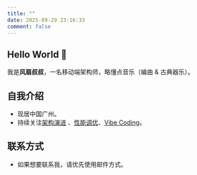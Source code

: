 ```yaml
---
title: ""
date: 2025-09-29 23:16:33
comment: false
---
```


## Hello World 👋

我是**风扇叔叔**，一名移动端架构师，略懂点音乐（编曲 & 古典器乐）。

## 自我介绍

+ 现居中国广州。
+ 持续关注<u>架构演进</u> 、<u>性能调优</u>、<u>Vibe Coding</u>。

## 联系方式

+ 如果想要联系我，请优先使用邮件方式。